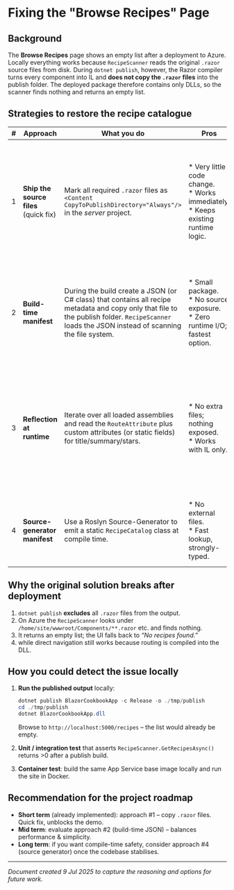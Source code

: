 # Fixing the "Browse Recipes" Page

## Background

The **Browse Recipes** page shows an empty list after a deployment to Azure.
Locally everything works because `RecipeScanner` reads the original `.razor` source files from disk.
During `dotnet publish`, however, the Razor compiler turns every component into IL and
**does not copy the `.razor` files** into the publish folder.
The deployed package therefore contains only DLLs, so the scanner finds nothing and returns an empty list.

## Strategies to restore the recipe catalogue

| #   | Approach                              | What you do                                                                                                                                                                                       | Pros                                                                                  | Cons                                                                                                                                    |
| --- | ------------------------------------- | ------------------------------------------------------------------------------------------------------------------------------------------------------------------------------------------------- | ------------------------------------------------------------------------------------- | --------------------------------------------------------------------------------------------------------------------------------------- |
| 1   | **Ship the source files** (quick fix) | Mark all required `.razor` files as `<Content CopyToPublishDirectory="Always"/>` in the *server* project.                                                                                         | * Very little code change.<br>* Works immediately.<br>* Keeps existing runtime logic. | * ZIP grows (≈ 200–500 KB per recipe).<br>* Source code becomes publicly accessible.<br>* Still performs I/O + regex at runtime.        |
| 2   | **Build-time manifest**               | During the build create a JSON (or C# class) that contains all recipe metadata and copy only that file to the publish folder. `RecipeScanner` loads the JSON instead of scanning the file system. | * Small package.<br>* No source exposure.<br>* Zero runtime I/O; fastest option.      | * Needs a custom MSBuild task or a small console tool.<br>* New build step to maintain.                                                 |
| 3   | **Reflection at runtime**             | Iterate over all loaded assemblies and read the `RouteAttribute` plus custom attributes (or static fields) for title/summary/stars.                                                               | * No extra files; nothing exposed.<br>* Works with IL only.                           | * Reflection cost at startup.<br>* Must add attributes or static properties to every page.<br>* Logic slightly more complex than regex. |
| 4   | **Source-generator manifest**         | Use a Roslyn Source-Generator to emit a static `RecipeCatalog` class at compile time.                                                                                                             | * No external files.<br>* Fast lookup, strongly-typed.                                | * Requires familiarity with source generators.<br>* Adds build complexity.                                                              |

## Why the original solution breaks after deployment

1. `dotnet publish` **excludes** all `.razor` files from the output.
2. On Azure the `RecipeScanner` looks under `/home/site/wwwroot/Components/**.razor` etc. and finds nothing.
3. It returns an empty list; the UI falls back to *“No recipes found.”*
4. while direct navigation still works because routing is compiled into the DLL.

## How you could detect the issue locally

1. **Run the published output** locally:

   ```powershell
   dotnet publish BlazorCookbookApp -c Release -o ./tmp/publish
   cd ./tmp/publish
   dotnet BlazorCookbookApp.dll
   ```

   Browse to `http://localhost:5000/recipes` – the list would already be empty.
2. **Unit / integration test** that asserts `RecipeScanner.GetRecipesAsync()` returns >0 after a publish build.
3. **Container test**: build the same App Service base image locally and run the site in Docker.

## Recommendation for the project roadmap

* **Short term** (already implemented): approach #1 – copy `.razor` files. Quick fix, unblocks the demo.
* **Mid term**: evaluate approach #2 (build-time JSON) – balances performance & simplicity.
* **Long term**: if you want compile-time safety, consider approach #4 (source generator) once the codebase stabilises.

---

*Document created 9 Jul 2025 to capture the reasoning and options for future work.*